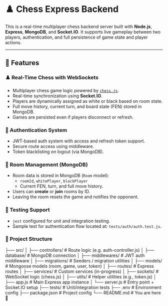 # ♟️ Chess Express Backend

This is a real-time multiplayer chess backend server built with **Node.js**, **Express**, **MongoDB**, and **Socket.IO**. It supports live gameplay between two players, authentication, and full persistence of game state and player actions.

---

## 🚀 Features

### ♟️ Real-Time Chess with WebSockets
- Multiplayer chess game logic powered by [`chess.js`](https://www.npmjs.com/package/chess.js).
- Real-time synchronization using **Socket.IO**.
- Players are dynamically assigned as white or black based on room state.
- Full move history, current turn, and board state (FEN) stored in MongoDB.
- Games are persisted even if players disconnect or refresh.

### 🧠 Authentication System
- JWT-based auth system with access and refresh token support.
- Secure route access using middleware.
- Token blacklisting on logout (via MongoDB).

### 📡 Room Management (MongoDB)
- Room data is stored in MongoDB (`Room` model):
  - `roomId`, `whitePlayer`, `blackPlayer`
  - Current FEN, turn, and full move history.
- Users can **create** or **join** rooms by ID.
- Leaving the room resets the game and notifies the opponent.

### 🧪 Testing Support
- `jest` configured for unit and integration testing.
- Sample test for authentication flow located at: `tests/auth/auth.test.js`.

### 📁 Project Structure

├── src/
│ ├── controllers/ # Route logic (e.g. auth-controller.js)
│ ├── database/ # MongoDB connection
│ ├── middlewares/ # JWT auth middleware
│ ├── migrations/ # Seeders / migration utilities
│ ├── models/ # Mongoose models (room, game, user, token)
│ ├── routes/ # Express routes
│ ├── services/ # Custom services (in-progress)
│ ├── sockets/ # WebSocket logic (chess.js)
│ ├── utils/ # Helper utilities (e.g., token.js)
│ ├── app.js # Main Express app instance
│ └── server.js # Entry point + Socket.IO setup
├── tests/ # Unit/integration tests
├── .env # Environment config
├── package.json # Project config
└── README.md # You are here 👋